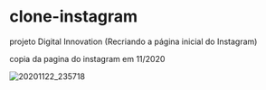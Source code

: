 # clone-instagram
projeto Digital Innovation (Recriando a página inicial do Instagram)

copia da pagina do instagram em 11/2020

![20201122_235718](https://user-images.githubusercontent.com/58126683/99926175-87c4f480-2d1f-11eb-869e-9a19fb0ff039.gif)
